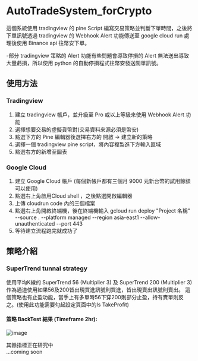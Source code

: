 # AutoTradeSystem_forCrypto

這個系統使用 tradingview 的 pine Script 編寫交易策略並判斷下單時間，之後將下單訊號透過 tradingview 的 Webhook Alert 功能傳送至 google cloud run 處理後使用 Binance api 往幣安下單。

-部分 tradingview 策略的 Alert 功能有些問題會導致停損的 Alert 無法送出導致大量虧損，所以使用 python 的自動停損程式往幣安發送關單訊號。

## 使用方法

### Tradingview 
1. 建立 tradingview 帳戶，並升級至 Pro 或以上等級來使用 Webhook Alert 功能
2. 選擇想要交易的虛擬貨幣對(交易資料來源必須是幣安)
3. 點選下方的 Pine 編輯器後選擇右方的 開啟 -> 建立新的策略
4. 選擇一個 tradingview pine script，將內容複製進下方輸入區域
5. 點選右方的新增至圖表

### Google Cloud
1. 建立 Google Cloud 帳戶 (每個新帳戶都有三個月 9000 元新台幣的試用餘額可以使用)
2. 點選右上角啟用Cloud shell ，之後點選開啟編輯器
3. 上傳 cloudrun code 內的三個檔案
4. 點選右上角開啟終端機，後在終端機輸入 gcloud run deploy "Project 名稱" --source . --platform managed --region asia-east1 --allow-unauthenticated --port 443
5. 等待建立流程跑完就成功了

## 策略介紹
### SuperTrend tunnal strategy
使用平均K線的 SuperTrend 56 (Multiplier 3) 及 SuperTrend 200 (Multiplier 3) 作為通道使用如果56及200皆出現買進訊號則買進，皆出現賣出訊號則賣出。
這個策略也有止盈功能，當手上有多單時56下穿200則部分止盈，持有賣單則反之。(使用此功能需要勾起設定頁面中的Is TakeProfit)

#### 策略 BackTest 結果 (Timeframe 2hr):

![image](https://github.com/littleplane321/auto-trade-system-for-Crypto/blob/main/Image/Supertrend%20Tunnal.png)


其餘指標正在研究中  
...coming soon

